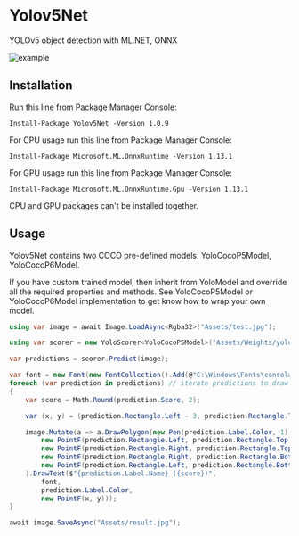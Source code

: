 # Yolov5Net
YOLOv5 object detection with ML.NET, ONNX

![example](https://github.com/mentalstack/yolov5-net/blob/master/img/result.jpg?raw=true)

## Installation

Run this line from Package Manager Console:

```
Install-Package Yolov5Net -Version 1.0.9
```

For CPU usage run this line from Package Manager Console:

```
Install-Package Microsoft.ML.OnnxRuntime -Version 1.13.1
```

For GPU usage run this line from Package Manager Console:

```
Install-Package Microsoft.ML.OnnxRuntime.Gpu -Version 1.13.1
```

CPU and GPU packages can't be installed together.

## Usage

Yolov5Net contains two COCO pre-defined models: YoloCocoP5Model, YoloCocoP6Model. 

If you have custom trained model, then inherit from YoloModel and override all the required properties and methods. See YoloCocoP5Model or YoloCocoP6Model implementation to get know how to wrap your own model. 

```cs
using var image = await Image.LoadAsync<Rgba32>("Assets/test.jpg");

using var scorer = new YoloScorer<YoloCocoP5Model>("Assets/Weights/yolov5n.onnx");

var predictions = scorer.Predict(image);

var font = new Font(new FontCollection().Add(@"C:\Windows\Fonts\consola.ttf"), 16);
foreach (var prediction in predictions) // iterate predictions to draw results
{
    var score = Math.Round(prediction.Score, 2);

    var (x, y) = (prediction.Rectangle.Left - 3, prediction.Rectangle.Top - 23);

    image.Mutate(a => a.DrawPolygon(new Pen(prediction.Label.Color, 1),
        new PointF(prediction.Rectangle.Left, prediction.Rectangle.Top),
        new PointF(prediction.Rectangle.Right, prediction.Rectangle.Top),
        new PointF(prediction.Rectangle.Right, prediction.Rectangle.Bottom),
        new PointF(prediction.Rectangle.Left, prediction.Rectangle.Bottom)
    ).DrawText($"{prediction.Label.Name} ({score})",
        font,
        prediction.Label.Color,
        new PointF(x, y)));
}

await image.SaveAsync("Assets/result.jpg");
```
